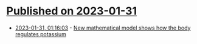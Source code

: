 # [Published on 2023-01-31](index.md)

* [2023-01-31, 01:16:03](https://news.ycombinator.com/item?id=34589454) - [New mathematical model shows how the body regulates potassium](https://phys.org/news/2023-01-mathematical-body-potassium.html)
